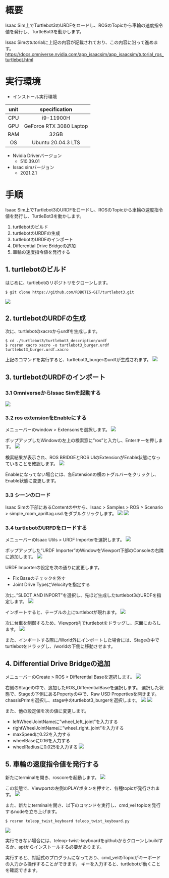 # 概要
Isaac Sim上でTurtlebot3のURDFをロードし、ROSのTopicから車輪の速度指令値を発行し、TurtleBot3を動かします。

Issac Simのtutorialに上記の内容が記載されており、この内容に沿って進めます。
https://docs.omniverse.nvidia.com/app_isaacsim/app_isaacsim/tutorial_ros_turtlebot.html

# 実行環境

- インストール実行環境

| unit       |       specification | 
|:-----------------:|:------------------:|
| CPU         | i9-11900H |  
| GPU         | GeForce RTX 3080 Laptop|  
| RAM         | 32GB | 
| OS         | Ubuntu 20.04.3 LTS  |

- Nvidia Driverバージョン
   - 510.39.01
- Issac simバージョン
   - 2021.2.1


# 手順
Isaac Sim上でTurtlebot3のURDFをロードし、ROSのTopicから車輪の速度指令値を発行し、TurtleBot3を動かします。

1. turtlebotのビルド
2. turtlebotのURDFの生成
3. turtlebotのURDFのインポート
4. Differential Drive Bridgeの追加
5. 車輪の速度指令値を発行する

## 1. turtlebotのビルド
はじめに、turtlebotのリポジトリをクローンします。

~~~ bash:shell
$ git clone https://github.com/ROBOTIS-GIT/turtlebot3.git
~~~
![](https://storage.googleapis.com/zenn-user-upload/d75bb52631ca-20220406.png)

## 2. turtlebotのURDFの生成
次に、turtlebotのxacroからurdfを生成します。

~~~ bash:shell
$ cd ./turtlebot3/turtlebot3_description/urdf
$ rosrun xacro xacro -o turtlebot3_burger.urdf turtlebot3_burger.urdf.xacro
~~~

上記のコマンドを実行すると、turtlebot3_burgerのurdfが生成されます。
![](https://storage.googleapis.com/zenn-user-upload/b562fb8afbf2-20220406.png)

## 3. turtlebotのURDFのインポート
### 3.1 OmniverseからIssac Simを起動する
![](https://storage.googleapis.com/zenn-user-upload/a1927915e055-20220213.png)

### 3.2 ros extensionをEnableにする
メニューバーのwindow > Extensonsを選択します。
![](https://storage.googleapis.com/zenn-user-upload/9b702043ffcd-20220406.png)

ポップアップしたWindowの左上の検索窓に”ros”と入力し、Enterキーを押します。
![](https://storage.googleapis.com/zenn-user-upload/5d44ed8bcafa-20220406.png)

検索結果が表示され、ROS BRIDGEとROS UIのExtensionがEnable状態になっていることを確認します。
![](https://storage.googleapis.com/zenn-user-upload/838fa53ffddb-20220406.png)

Enableになってない場合には、各Extensionの横のトグルバーをクリックし、Enable状態に変更します。

### 3.3 シーンのロード
Isaac Simの下部にあるContentの中から、Isaac > Samples > ROS > Scenario > simple_room_apriltag.usd.をダブルクリックします。
![](https://storage.googleapis.com/zenn-user-upload/96055b938661-20220406.png)
![](https://storage.googleapis.com/zenn-user-upload/bd1e073a8b54-20220406.png)

### 3.4 turtlebotのURFDをロードする
メニューバーのIsaac Utils > URDF Importerを選択します。
![](https://storage.googleapis.com/zenn-user-upload/695705fa74cc-20220406.png)

ポップアップした”URDF Importer”のWindowをViewport下部のConsoleの右隣に追加します。
![](https://storage.googleapis.com/zenn-user-upload/fc0e0c605e10-20220406.png)

URDF Importerの設定を次の通りに変更します。

- Fix Bsseのチェックを外す
- Joint Drive TypeにVelocityを指定する

次に、”SLECT AND INPORT”を選択し、先ほど生成したturtlebot3のURDFを指定します。
![](https://storage.googleapis.com/zenn-user-upload/344ad3cf34d5-20220406.png)

インポートすると、テーブルの上にturtlebotが現れます。
![](https://storage.googleapis.com/zenn-user-upload/d252b77c1726-20220406.png)

次に台車を制御するため、Viewport内でturtlebotをドラッグし、床面におろします。
![](https://storage.googleapis.com/zenn-user-upload/b02f769ccfde-20220406.png)

また、インポートする際に/World外にインポートした場合には、Stageの中でturtlebotをドラッグし、/worldの下側に移動させます。

## 4. Differential Drive Bridgeの追加
メニューバーのCreate > ROS > Differential Baseを選択します。
![](https://storage.googleapis.com/zenn-user-upload/677b4618a1c2-20220406.png)

右側のStageの中で、追加したROS_DifferentialBaseを選択します。
選択した状態で、Stageの下側にあるPopertyの中で、Raw USD Propertiesを開きます。
chassisPrimを選択し、stage中のturtlebot3_burgerを選択します。
![](https://storage.googleapis.com/zenn-user-upload/d3b47560eb9f-20220406.png)
![](https://storage.googleapis.com/zenn-user-upload/364ecaab0e09-20220406.png)

また、他の設定値を次の値に変更します。

- leftWheelJointNameに”wheel_left_joint”を入力する
- rightWheelJointNameに”wheel_right_joint”を入力する
- maxSpeedに0.22を入力する
- wheelBaseに0.16を入力する
- wheelRadiusに0.025を入力する
![](https://storage.googleapis.com/zenn-user-upload/6375e5a7131c-20220406.png)

## 5. 車輪の速度指令値を発行する

新たにterminalを開き、roscoreを起動します。
![](https://storage.googleapis.com/zenn-user-upload/2a43886baff1-20220406.png)

この状態で、Viewportの左側のPLAYボタンを押すと、各種topicが発行されます。
![](https://storage.googleapis.com/zenn-user-upload/743ac6b642aa-20220406.png)

また、新たにterminalを開き、以下のコマンドを実行し、cmd_vel topicを発行するnodeを立ち上げます。

~~~ bash:shell
$ rosrun teleop_twist_keyboard teleop_twist_keyboard.py
~~~
![](https://storage.googleapis.com/zenn-user-upload/240b9c6c5ee3-20220406.png)

実行できない場合には、teleop-twist-keyboardをgithubからクローンしbuildするか、aptからインストールする必要があります。

実行すると、対話式のプログラムになっており、cmd_velのTopicがキーボードの入力から操作することができます。
キーを入力すると、turtlebotが動くことを確認できます。

